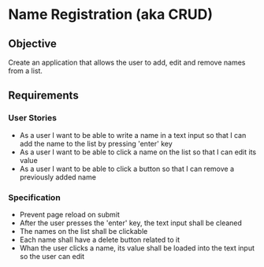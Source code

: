 # Name Registration (aka CRUD)
## Objective
Create an application that allows the user to add, edit and remove names from a list.

## Requirements
### User Stories
* As a user I want to be able to write a name in a text input so that I can add the name to the list by pressing 'enter' key
* As a user I want to be able to click a name on the list so that I can edit its value
* As a user I want to be able to click a button so that I can remove a previously added name

### Specification
* Prevent page reload on submit
* After the user presses the 'enter' key, the text input shall be cleaned
* The names on the list shall be clickable
* Each name shall have a delete button related to it
* Whan the user clicks a name, its value shall be loaded into the text input so the user can edit
